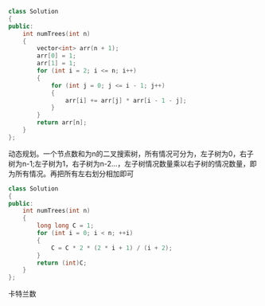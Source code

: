 ```cpp
class Solution
{
public:
    int numTrees(int n)
    {
        vector<int> arr(n + 1);
        arr[0] = 1;
        arr[1] = 1;
        for (int i = 2; i <= n; i++)
        {
            for (int j = 0; j <= i - 1; j++)
            {
                arr[i] += arr[j] * arr[i - 1 - j];
            }
        }
        return arr[n];
    }
};
```
动态规划。一个节点数和为n的二叉搜索树，所有情况可分为，左子树为0，右子树为n-1;左子树为1，右子树为n-2...，左子树情况数量乘以右子树的情况数量，即为所有情况。再把所有左右划分相加即可

```cpp
class Solution
{
public:
    int numTrees(int n)
    {
        long long C = 1;
        for (int i = 0; i < n; ++i)
        {
            C = C * 2 * (2 * i + 1) / (i + 2);
        }
        return (int)C;
    }
};
```
卡特兰数